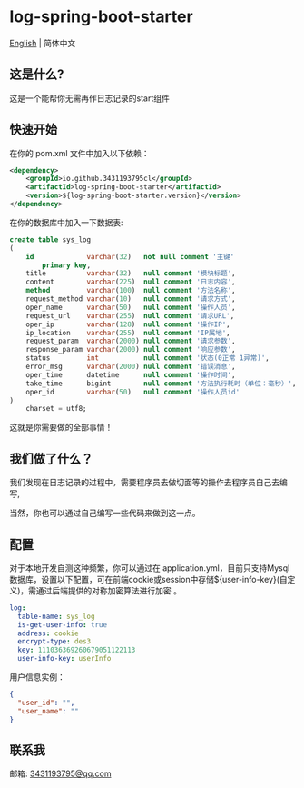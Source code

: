 # log-spring-boot-starter

[English](./README.md) | 简体中文

## 这是什么?

这是一个能帮你无需再作日志记录的start组件

## 快速开始

在你的 pom.xml 文件中加入以下依赖：

```xml
<dependency>
    <groupId>io.github.3431193795cl</groupId>
    <artifactId>log-spring-boot-starter</artifactId>
    <version>${log-spring-boot-starter.version}</version>
</dependency>
```

在你的数据库中加入一下数据表:
```sql
create table sys_log
(
    id             varchar(32)   not null comment '主键'
        primary key,
    title          varchar(32)   null comment '模块标题',
    content        varchar(225)  null comment '日志内容',
    method         varchar(100)  null comment '方法名称',
    request_method varchar(10)   null comment '请求方式',
    oper_name      varchar(50)   null comment '操作人员',
    request_url    varchar(255)  null comment '请求URL',
    oper_ip        varchar(128)  null comment '操作IP',
    ip_location    varchar(255)  null comment 'IP属地',
    request_param  varchar(2000) null comment '请求参数',
    response_param varchar(2000) null comment '响应参数',
    status         int           null comment '状态(0正常 1异常)',
    error_msg      varchar(2000) null comment '错误消息',
    oper_time      datetime      null comment '操作时间',
    take_time      bigint        null comment '方法执行耗时（单位：毫秒）',
    oper_id        varchar(50)   null comment '操作人员id'
)
    charset = utf8;
```
这就是你需要做的全部事情！

## 我们做了什么？

我们发现在日志记录的过程中，需要程序员去做切面等的操作去程序员自己去编写,

当然，你也可以通过自己编写一些代码来做到这一点。

## 配置

对于本地开发自测这种频繁，你可以通过在 application.yml，目前只支持Mysql数据库，设置以下配置，可在前端cookie或session中存储${user-info-key}(自定义)，需通过后端提供的对称加密算法进行加密 。

```yaml
log:
  table-name: sys_log
  is-get-user-info: true
  address: cookie
  encrypt-type: des3
  key: 111036369260679051122113
  user-info-key: userInfo
```
用户信息实例：
```json
{
  "user_id": "",
  "user_name": ""
}
```

## 联系我
邮箱: 3431193795@qq.com




